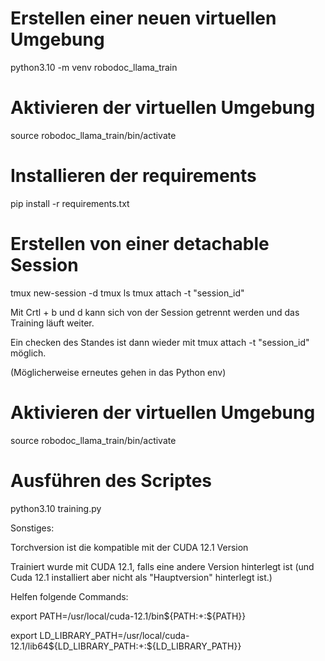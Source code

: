 # Erstellen einer neuen virtuellen Umgebung
python3.10 -m venv robodoc_llama_train

# Aktivieren der virtuellen Umgebung
source robodoc_llama_train/bin/activate

# Installieren der requirements
pip install -r requirements.txt

# Erstellen von einer detachable Session 
tmux new-session -d
tmux ls
tmux attach -t "session_id"

Mit Crtl + b und d kann sich von der Session getrennt werden und das Training läuft weiter.

Ein checken des Standes ist dann wieder mit tmux attach -t "session_id" möglich.

(Möglicherweise erneutes gehen in das Python env)
# Aktivieren der virtuellen Umgebung
source robodoc_llama_train/bin/activate


# Ausführen des Scriptes
python3.10 training.py


Sonstiges:

Torchversion ist die kompatible mit der CUDA 12.1 Version

Trainiert wurde mit CUDA 12.1, falls eine andere Version hinterlegt ist (und Cuda 12.1 installiert aber nicht als "Hauptversion" hinterlegt ist.) 

Helfen folgende Commands:

export PATH=/usr/local/cuda-12.1/bin${PATH:+:${PATH}}

export LD_LIBRARY_PATH=/usr/local/cuda-12.1/lib64${LD_LIBRARY_PATH:+:${LD_LIBRARY_PATH}}

